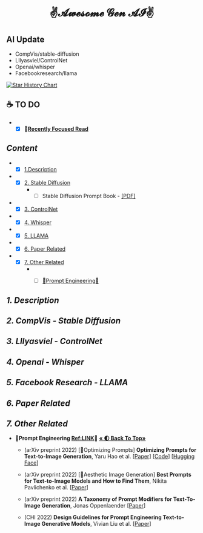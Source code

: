 # <p align=center> ✌𝓐𝔀𝓮𝓼𝓸𝓶𝓮 𝓖𝓮𝓷 𝓐𝓘✌ </p>

## AI Update
- CompVis/stable-diffusion
- Lllyasviel/ControlNet
- Openai/whisper
- Facebookresearch/llama

[![Star History Chart](https://api.star-history.com/svg?repos=CompVis/stable-diffusion,lllyasviel/ControlNet,openai/whisper,facebookresearch/llama&type=Date)](https://star-history.com/#CompVis/stable-diffusion&lllyasviel/ControlNet&openai/whisper&facebookresearch/llama)

## :coffee: TO DO
* -  [x] :dart:[**Recently Focused Read**]()

## <span id="head-content"> *Content* </span>
* - [x] [1.Description](#description)

* - [x] [2. Stable Diffusion](#sd)
	* - [ ] Stable Diffusion Prompt Book - [[PDF]](https://cdn.openart.ai/assets/Stable%20Diffusion%20Prompt%20Book%20From%20OpenArt%2011-13.pdf)
* - [x] [3. ControlNet](#ControlNet)
* - [x] [4. Whisper](#Whisper)
* - [x] [5. LLAMA](#LLAMA)
* - [x] [6. Paper Related](#paper)
* - [x] [7. Other Related](#other)
	* - [ ] [📝Prompt Engineering📝](#head-PE)


## <span id="description"> *1. Description* </span>

## <span id="sd"> *2. CompVis - Stable Diffusion* </span>

## <span id="ControlNet"> *3. Lllyasviel - ControlNet* </span>

## <span id="Whisper"> *4. Openai - Whisper* </span>

## <span id="LLAMA"> *5. Facebook Research - LLAMA* </span>

## <span id="paper"> *6. Paper Related* </span>

## <span id="other"> *7. Other Related* </span>
* <span id="head-PE"> **📝Prompt Engineering [Ref:LINK](https://www.promptingguide.ai/)📝** </span> **[       «	:first_quarter_moon: Back To Top»       ](#)**

	* (arXiv preprint 2022) [💬Optimizing Prompts] **Optimizing Prompts for Text-to-Image Generation**, Yaru Hao et al. [[Paper](https://arxiv.org/abs/2212.09611)] [[Code](https://github.com/microsoft/LMOps)] [[Hugging Face](https://huggingface.co/spaces/microsoft/Promptist)] 
	
	* (arXiv preprint 2022) [💬Aesthetic Image Generation] **Best Prompts for Text-to-Image Models and How to Find Them**, Nikita Pavlichenko et al.  [[Paper](https://arxiv.org/abs/2209.11711)] 

	* (arXiv preprint 2022) **A Taxonomy of Prompt Modifiers for Text-To-Image Generation**, Jonas Oppenlaender [[Paper](https://arxiv.org/abs/2204.13988)] 

	* (CHI 2022) **Design Guidelines for Prompt Engineering Text-to-Image Generative Models**, Vivian Liu et al. [[Paper](https://dl.acm.org/doi/abs/10.1145/3491102.3501825)] 
